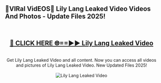 <h2>🔴VIRal VidEOS🔴 Lily Lang Leaked Video Videos And Photos - Update Files 2025!</h2>
<br>
<div align="center">
<h2><a href="https://virallinks.top/odZfE0" rel="nofollow">🔴 CLICK HERE 🌐==►► Lily Lang Leaked Video</a></h2>
<br>
Get Lily Lang Leaked Video and all content. Now you can access all videos and pictures of Lily Lang Leaked Video. New Updated Files 2025!
<br>
<br>
<a href="https://virallinks.top/odZfE0" rel="nofollow" data-target="animated-image.originalLink"><img src="https://i.imgur.com/dJHk4Zq.gif)" alt="Lily Lang Leaked Video" style="max-width: 100%; display: inline-block;" data-target="animated-image.originalImage"></a>
</div>
<br>
